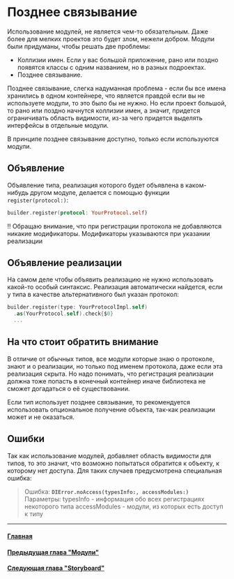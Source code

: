 # Позднее связывание
Использование модулей, не является чем-то обязательным. Даже более для мелких проектов это будет злом, нежели добром. Модули были придуманы, чтобы решать две проблемы:
* Коллизии имен. Если у вас большой приложение, рано или поздно появятся классы с одним названием, но в разных подроектах.
* Позднее связывание.

Позднее связывание, слегка надуманная проблема - если бы все имена хранились в одном контейнере, что является правдой если вы не используете модули, то это было бы не нужно. Но если проект большой, то рано или поздно начнутся коллизии имен, а значит, придется ограничивать область видимости, из-за чего придется выделять интерфейсы в отдельные модули.

В принципе позднее связывание доступно, только если используются модули.

## Объявление
Объявление типа, реализация которого будет объявлена в каком-нибудь другом модуле, делается с помощью функции `register(protocol:)`:
```Swift
builder.register(protocol: YourProtocol.self)
```

!! Обращаю внимание, что при регистрации протокола не добавляются никакие модификаторы. Модификаторы указываются при указании реализации

## Объявление реализации
На самом деле чтобы объявить реализацию не нужно использовать какой-то особый синтаксис. Реализация автоматически найдется, если у типа в качестве альтернативного был указан протокол:
```Swift
builder.register(type: YourProtocolImpl.self)
  .as(YourProtocol.self).check{$0}
  ...
```

## На что стоит обратить внимание
В отличие от обычных типов, все модули которые знаю о протоколе, знают и о реализации, но только под именем протокола, даже если эта реализация скрыта. Но надо понимать, что регистрация реализации должна тоже попасть в конечный контейнер иначе библиотека не сможет догадаться о её существовании.

Если тип использует позднее связывание, то рекомендуется использовать опциональное получение объекта, так-как реализации может и не оказаться.

## Ошибки
Так как использование модулей, добавляет область видимости для типов, то это значит, что возможно попытаться обратится к объекту, к которому нет доступа. Для таких случаев предусмотрена специальная ошибка:
> Ошибка: **`DIError.noAccess(typesInfo:, accessModules:)`**
> Параметры: typesInfo - информация обо всех регистрациях некоторого типа
>            accessModules - модули, из которых есть доступ к типу
***

#### [Главная](main.md)
#### [Предыдущая глава "Модули"](module.md#Модули)
#### [Следующая глава "Storyboard"](storyboard.md#storyboard)
